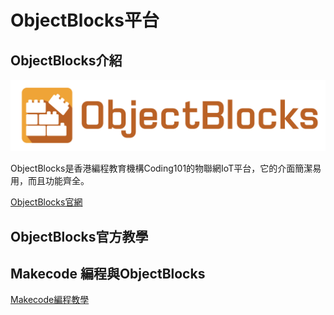 # ObjectBlocks平台

## ObjectBlocks介紹

![](./iotimage/objectblock1.png)

ObjectBlocks是香港編程教育機構Coding101的物聯網IoT平台，它的介面簡潔易用，而且功能齊全。

[ObjectBlocks官網](https://www.objectblocks.cc/)

## ObjectBlocks官方教學

## Makecode 編程與ObjectBlocks

[Makecode編程教學](../MakeCode/objectblock.md)
